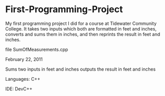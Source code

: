 # First-Programming-Project

My first programming project I did for a course at Tidewater Community College. It takes two inputs which both are formatted in feet and inches, converts and sums them in inches, and then reprints the result in feet and inches.


   file SumOfMeasurements.cpp
   
   February 22, 2011
   
   Sums two inputs in feet and inches outputs the result in feet and inches 
   
   Languages: C++
   
   IDE: DevC++
   
